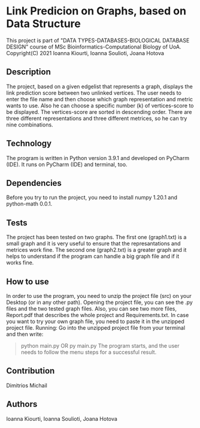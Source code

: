 # Link Predicion on Graphs, based on Data Structure
This project is part of "DATA TYPES-DATABASES-BIOLOGICAL DATABASE DESIGN" course of MSc Bioinformatics-Computational Biology of UoA.
Copyright(C) 2021 Ioanna Kiourti, Ioanna Soulioti, Joana Hotova

## Description
The project, based on a given edgelist that represents a graph, displays the link prediction score between two unlinked vertices.
The user needs to enter the file name and then choose which graph representation and metric wants to use. 
Also he can choose a specific number (k) of vertices-score to be displayed. The vertices-score are sorted in descending order.
There are three different representations and three different metrices, so he can try nine combinations. 

## Technology
The program is written in Python version 3.9.1 and developed on PyCharm (IDE). It runs on PyCharm (IDE) and terminal, too.

## Dependencies
Before you try to run the project, you need to install numpy 1.20.1 and python-math 0.0.1.

## Tests
The project has been tested on two graphs. 
The first one (graph1.txt) is a small graph and it is very useful to ensure that the represantations and metrices work fine. 
The second one (graph2.txt) is a greater graph and it helps to understand if the program can handle a big graph file and if it works fine. 

## How to use
In order to use the program, you need to unzip the project file (src) on your Desktop (or in any other path). 
Opening the project file, you can see the .py files and the two tested graph files. 
Also, you can see two more files, Report.pdf that describes the whole project and Requirements.txt.
In case you want to try your own graph file, you need to paste it in the unzipped project file.
Running: Go into the unzipped project file from your terminal and then write: 
>python main.py
OR
>py main.py
The program starts, and the user needs to follow the menu steps for a successful result.

## Contribution
Dimitrios Michail

## Authors 
Ioanna Kiourti, Ioanna Soulioti, Joana Hotova
